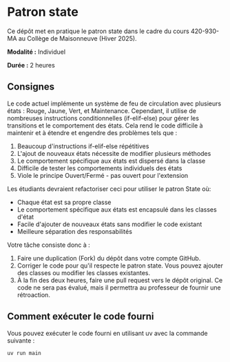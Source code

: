 # Patron state

Ce dépôt met en pratique le patron state dans le cadre du cours 420-930-MA au
Collège de Maisonneuve (Hiver 2025).


**Modalité :** Individuel

**Durée :** 2 heures

## Consignes

Le code actuel implémente un système de feu de circulation avec plusieurs états
: Rouge, Jaune, Vert, et Maintenance. Cependant, il utilise de nombreuses
instructions conditionnelles (if-elif-else) pour gérer les transitions et le
comportement des états. Cela rend le code difficile à maintenir et à étendre et engendre
des problèmes tels que :

1. Beaucoup d'instructions if-elif-else répétitives
2. L'ajout de nouveaux états nécessite de modifier plusieurs méthodes
3. Le comportement spécifique aux états est dispersé dans la classe
4. Difficile de tester les comportements individuels des états
5. Viole le principe Ouvert/Fermé - pas ouvert pour l'extension

Les étudiants devraient refactoriser ceci pour utiliser le patron State où:

- Chaque état est sa propre classe
- Le comportement spécifique aux états est encapsulé dans les classes d'état
- Facile d'ajouter de nouveaux états sans modifier le code existant
- Meilleure séparation des responsabilités

Votre tâche consiste donc à :

1. Faire une duplication (Fork) du dépôt dans votre compte GitHub.
2. Corriger le code pour qu'il respecte le patron state. Vous pouvez
   ajouter des classes ou modifier les classes existantes.
3. À la fin des deux heures, faire une pull request vers le dépôt original. Ce
   code ne sera pas évalué, mais il permettra au professeur de fournir une
   rétroaction.

## Comment exécuter le code fourni

Vous pouvez exécuter le code fourni en utilisant uv avec la commande suivante :

```bash
uv run main
```